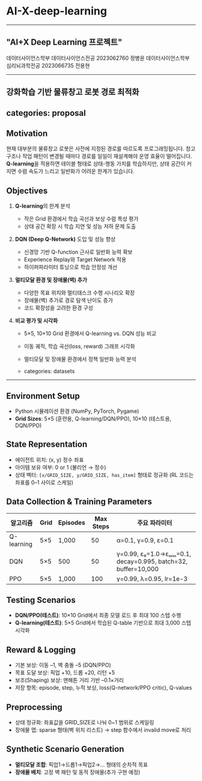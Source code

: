 # AI-X-deep-learning
---
"AI+X Deep Learning 프로젝트"
---
데이터사이언스학부 데이터사이언스전공 2023062760 정병윤
데이터사이언스학부 심리뇌과학전공     2023066735 전용현

---
강화학습 기반 물류창고 로봇 경로 최적화
---
categories: proposal
--------------------

## Motivation

현재 대부분의 물류창고 로봇은 사전에 지정된 경로를 따르도록 프로그래밍됩니다.
창고 구조나 작업 패턴이 변경될 때마다 경로를 일일이 재설계해야 운영 효율이 떨어집니다.
**Q-learning**을 적용하면 테이블 형태로 상태-행동 가치를 학습하지만, 상태 공간이 커지면 수렴 속도가 느리고 일반화가 어려운 한계가 있습니다.

## Objectives

1. **Q-learning**의 한계 분석

   * 작은 Grid 환경에서 학습 곡선과 보상 수렴 특성 평가
   * 상태 공간 확장 시 학습 지연 및 성능 저하 문제 도출
2. **DQN (Deep Q-Network)** 도입 및 성능 향상

   * 신경망 기반 Q-function 근사로 일반화 능력 확보
   * Experience Replay와 Target Network 적용
   * 하이퍼파라미터 튜닝으로 학습 안정성 개선
3. **멀티모달 환경 및 장애물(벽) 추가**

   * 다양한 목표 위치와 멀티태스크 수행 시나리오 확장
   * 장애물(벽) 추가로 경로 탐색 난이도 증가
   * 코드 확장성을 고려한 환경 구성
4. **비교 평가 및 시각화**

   * 5×5, 10×10 Grid 환경에서 Q-learning vs. DQN 성능 비교
   * 이동 궤적, 학습 곡선(loss, reward) 그래프 시각화
   * 멀티모달 및 장애물 환경에서 정책 일반화 능력 분석
  
   * categories: datasets
--------------------

## Environment Setup

* Python 시뮬레이션 환경 (NumPy, PyTorch, Pygame)
* **Grid Sizes**: 5×5 (훈련용, Q-learning/DQN/PPO), 10×10 (테스트용, DQN/PPO)

## State Representation

* 에이전트 위치: (x, y) 정수 좌표
* 아이템 보유 여부: 0 or 1 (불리언 → 정수)
* 상태 벡터: `[x/GRID_SIZE, y/GRID_SIZE, has_item]` 형태로 정규화 (RL 코드는 좌표를 0–1 사이로 스케일)

## Data Collection & Training Parameters

| 알고리즘       | Grid | Episodes | Max Steps | 주요 파라미터                                                       |
| ---------- | ---- | -------- | --------- | ------------------------------------------------------------- |
| Q-learning | 5×5  | 1,000    | 50        | α=0.1, γ=0.9, ε=0.1                                           |
| DQN        | 5×5  | 500      | 50        | γ=0.99, ε₀=1.0→εₘᵢₙ=0.1, decay=0.995, batch=32, buffer=10,000 |
| PPO        | 5×5  | 1,000    | 100       | γ=0.99, λ=0.95, lr=1e-3                                       |

## Testing Scenarios

* **DQN/PPO(테스트)**: 10×10 Grid에서 최종 모델 로드 후 최대 100 스텝 수행
* **Q-learning(테스트)**: 5×5 Grid에서 학습된 Q-table 기반으로 최대 3,000 스텝 시각화

## Reward & Logging

* 기본 보상: 이동 –1, 벽 충돌 –5 (DQN/PPO)
* 목표 도달 보상: 픽업 +10, 드롭 +20, 리턴 +5
* 보조(Shaping) 보상: 맨해튼 거리 기반 –0.1×거리
* 저장 항목: episode, step, 누적 보상, loss(Q-network/PPO critic), Q-values

## Preprocessing

* 상태 정규화: 좌표값을 GRID\_SIZE로 나눠 0\~1 범위로 스케일링
* 장애물 맵: sparse 형태(벽 위치 리스트) → step 함수에서 invalid move로 처리

## Synthetic Scenario Generation

* **멀티모달 조합**: 픽업1→드롭1→픽업2→… 형태의 순차적 목표
* **장애물 배치**: 고정 벽 패턴 및 동적 장애물(추가 구현 예정)

<!-- TODO: 실제 장애물 맵 예시 이미지, 목표 위치 조합 표 삽입 -->

